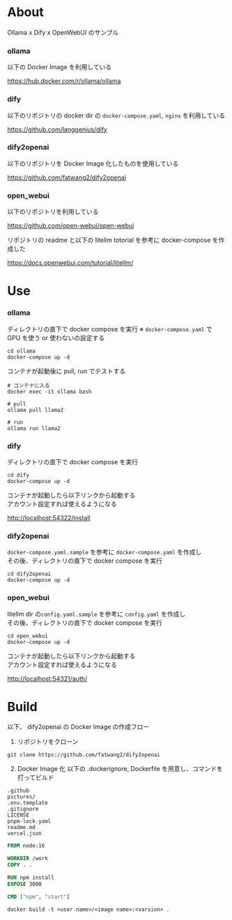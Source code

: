 # About

Ollama x Dify x OpenWebUI のサンプル

### ollama

以下の Docker Image を利用している

https://hub.docker.com/r/ollama/ollama

### dify

以下のリポジトリの docker dir の `docker-compose.yaml`, `nginx` を利用している

https://github.com/langgenius/dify

### dify2openai

以下のリポジトリを Docker Image 化したものを使用している

https://github.com/fatwang2/dify2openai

### open_webui

以下のリポジトリを利用している

https://github.com/open-webui/open-webui

リポジトリの readme と以下の litellm totorial を参考に docker-compose を作成した

https://docs.openwebui.com/tutorial/litellm/

# Use

### ollama

ディレクトリの直下で docker compose を実行
※ `docker-compose.yaml` で GPU を使う or 使わないの設定する

```shell
cd ollama
docker-compose up -d
```

コンテナが起動後に pull, run でテストする

```shell
# コンテナに入る
docker exec -it ollama bash

# pull
ollama pull llama2

# run
ollama run llama2
```

### dify

ディレクトリの直下で docker compose を実行

```shell
cd dify
docker-compose up -d
```

コンテナが起動したら以下リンクから起動する  
アカウント設定すれば使えるようになる

[http://localhost:54322/install](http://localhost:54322/install)

### dify2openai

`docker-compose.yaml.sample` を参考に `docker-compose.yaml` を作成し  
 その後、ディレクトリの直下で docker compose を実行

```shell
cd dify2openai
docker-compose up -d
```

### open_webui

litellm dir の`config.yaml.sample` を参考に `config.yaml` を作成し  
 その後、ディレクトリの直下で docker compose を実行

```shell
cd open_webui
docker-compose up -d
```

コンテナが起動したら以下リンクから起動する  
アカウント設定すれば使えるようになる

[http://localhost:54321/auth/](http://localhost:54321/auth/)

# Build

以下、 dify2openai の Docker Image の作成フロー

1. リポジトリをクローン

```shell
git clone https://github.com/fatwang2/dify2openai
```

2. Docker Image 化
   以下の .dockerignore, Dockerfile を用意し、コマンドを打ってビルド

```.dockerignore
.github
pictures/
.env.template
.gitignore
LICENSE
pnpm-lock.yaml
readme.md
vercel.json
```

```Dockerfile
FROM node:16

WORKDIR /work
COPY . .

RUN npm install
EXPOSE 3000

CMD ["npm", "start"]
```

```shell
docker build -t <user name>/<image name>:<varsion> .
```

